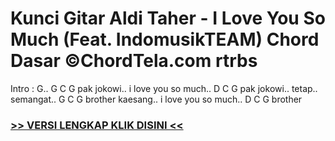 
 # Kunci Gitar Aldi Taher - I Love You So Much (Feat. IndomusikTEAM) Chord Dasar ©ChordTela.com rtrbs


Intro : G.. G C G pak jokowi.. i love you so much.. D C G pak jokowi.. tetap.. semangat.. G C G brother kaesang.. i love you so much.. D C G brother

###  <a href="https://shortlighzx.web.app?sq=Kunci Gitar Aldi Taher - I Love You So Much (Feat. IndomusikTEAM) Chord Dasar ©ChordTela.com"> >> VERSI LENGKAP KLIK DISINI << </a>
